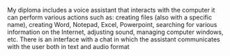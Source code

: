 My diploma includes a voice assistant that interacts with the computer
it can perform various actions such as: creating files (also with a specific name), creating Word, Notepad, Excel, Powerpoint, searching for various information on the Internet, adjusting sound, managing computer windows, etc.
There is an interface with a chat in which the assistant communicates with the user both in text and audio format
